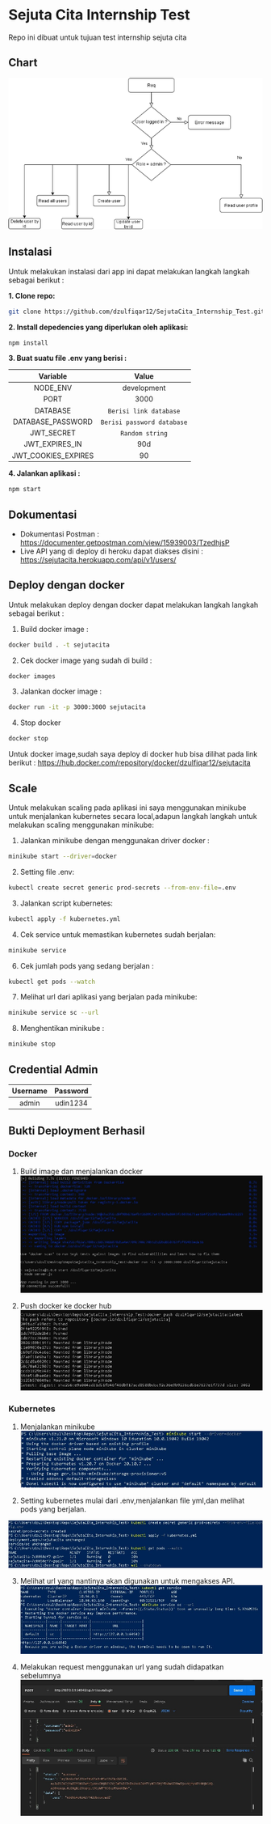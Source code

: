 # Sejuta Cita Internship Test
Repo ini dibuat untuk tujuan test internship sejuta cita

## Chart
![Chart](./readmeImage/sejutacita.png)
## Instalasi
Untuk melakukan instalasi dari app ini dapat melakukan langkah langkah sebagai berikut :

**1. Clone repo:**
```bash
git clone https://github.com/dzulfiqar12/SejutaCita_Internship_Test.git
```

**2. Install depedencies yang diperlukan oleh aplikasi:**
```bash
npm install
```

**3. Buat suatu file .env yang berisi :**

|       Variable      |            Value           |
|:-------------------:|:--------------------------:|
|       NODE_ENV      |         development        |
|         PORT        |            3000            |
|       DATABASE      |   `Berisi link database`   |
|  DATABASE_PASSWORD  | `Berisi password database` |
|      JWT_SECRET     |       `Random string`      |
|    JWT_EXPIRES_IN   |             90d            |
| JWT_COOKIES_EXPIRES |             90             |

**4. Jalankan aplikasi :**
```bash
npm start
```


## Dokumentasi
- Dokumentasi Postman : https://documenter.getpostman.com/view/15939003/TzedhjsP
- Live API yang di deploy di heroku dapat diakses disini : https://sejutacita.herokuapp.com/api/v1/users/

## Deploy dengan docker

Untuk melakukan deploy dengan docker dapat melakukan langkah langkah sebagai berikut :

1. Build docker image :
```bash
docker build . -t sejutacita
```

2. Cek docker image yang sudah di build :
```bash
docker images
```

3. Jalankan docker image :
```bash
docker run -it -p 3000:3000 sejutacita
```

4. Stop docker
```bash
docker stop
```

Untuk docker image,sudah saya deploy di docker hub bisa dilihat pada link berikut : https://hub.docker.com/repository/docker/dzulfiqar12/sejutacita

## Scale

Untuk melakukan scaling pada aplikasi ini saya menggunakan minikube untuk menjalankan kubernetes secara local,adapun langkah langkah untuk melakukan scaling menggunakan minikube:

1. Jalankan minikube dengan menggunakan driver docker :
```bash
minikube start --driver=docker
```
2. Setting file .env:
```bash
kubectl create secret generic prod-secrets --from-env-file=.env
```
3. Jalankan script kubernetes:
```bash
kubectl apply -f kubernetes.yml
```
4. Cek service untuk memastikan kubernetes sudah berjalan:
```bash
minikube service
```
6. Cek jumlah pods yang sedang berjalan :
```bash
kubectl get pods --watch
```
7. Melihat url dari aplikasi yang berjalan pada minikube:
```bash
minikube service sc --url
```
8. Menghentikan minikube :
```bash
minikube stop
```

## Credential Admin

| Username  | Password |
|:---------:|:--------:|
|   admin   | udin1234 |

## Bukti Deployment Berhasil

### Docker

1. Build image dan menjalankan docker
![Docker1](./readmeImage/Docker1.jpg)

2. Push docker ke docker hub
![Docker2](./readmeImage/Docker2.jpg)

### Kubernetes

1. Menjalankan minikube
![Kubernetes1](./readmeImage/Kubernetes1.jpg)

2. Setting kubernetes mulai dari .env,menjalankan file yml,dan melihat pods yang berjalan.

![Kubernetes2](./readmeImage/Kubernetes2.jpg)

3. Melihat url yang nantinya akan digunakan untuk mengakses API.
![Kubernetes3](./readmeImage/Kubernetes3.jpg)

4. Melakukan request menggunakan url yang sudah didapatkan sebelumnya
![Kubernetes4](./readmeImage/Kubernetes4.jpg)


